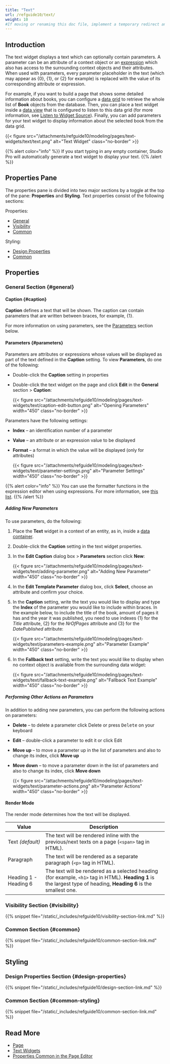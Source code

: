 ```yaml
---
title: "Text"
url: /refguide10/text/
weight: 10
#If moving or renaming this doc file, implement a temporary redirect and let the respective team know they should update the URL in the product. See Mapping to Products for more details.
---
```


## Introduction

The text widget displays a text which can optionally contain parameters. A parameter can be an attribute of a context object or an [expression](/refguide10/expressions/) which also has access to the surrounding context objects and their attributes. When used with parameters, every parameter placeholder in the text (which may appear as {0}, {1}, or {2} for example) is replaced with the value of its corresponding attribute or expression. 

For example, if you want to build a page that shows some detailed information about books, you can configure a [data grid](/refguide10/data-grid/) to retrieve the whole list of **Book** objects from the database. Then, you can place a text widget inside a [data view](/refguide10/data-view/) that is configured to listen to this data grid (for more information, see [Listen to Widget Source](/refguide10/listen-to-grid-source/)). Finally, you can add parameters for your text widget to display information about the selected book from the data grid.

{{< figure src="/attachments/refguide10/modeling/pages/text-widgets/text/text.png" alt="Text Widget"  class="no-border" >}}

{{% alert color="info" %}}
If you start typing in any empty container, Studio Pro will automatically generate a text widget to display your text.
{{% /alert %}}

## Properties Pane

The properties pane is divided into two major sections by a toggle at the top of the pane: **Properties** and **Styling**. Text properties consist of the following sections:

Properties:

* [General](#general)
* [Visibility](#visibility)
* [Common](#common)

Styling:

* [Design Properties](#design-properties)
* [Common](#common-styling)

## Properties

### General Section {#general}

#### Caption {#caption}

**Caption** defines a text that will be shown. The caption can contain parameters that are written between braces, for example, {1}.  

For more information on using parameters, see the [Parameters](#parameters) section below. 

#### Parameters {#parameters}

Parameters are attributes or expressions whose values will be displayed as part of the text defined in the **Caption** setting. To view **Parameters**, do one of the following:

* Double-click the **Caption** setting in properties
* Double-click the text widget on the page and click **Edit** in the **General** section > **Caption**:

    {{< figure src="/attachments/refguide10/modeling/pages/text-widgets/text/caption-edit-button.png" alt="Opening Parameters"   width="450" class="no-border" >}} 

Parameters have the following settings:

* **Index** – an identification number of a parameter 
* **Value** – an attribute or an expression value to be displayed
* **Format** – a format in which the value will be displayed (only for attributes)

    {{< figure src="/attachments/refguide10/modeling/pages/text-widgets/text/parameter-settings.png" alt="Parameter Settings"   width="450" class="no-border" >}}

{{% alert color="info" %}}
You can use the formatter functions in the expression editor when using expressions. For more information, see [this list](/refguide10/expressions/#expressions-formatter-functions).
{{% /alert %}}

##### Adding New Parameters

To use parameters, do the following:

1. Place the **Text** widget in a context of an entity, as in, inside a [data container](/refguide10/data-widgets/).
2. Double-click the **Caption** setting in the text widget properties.
3. In the **Edit Caption** dialog box > **Parameters** section click **New**:

    {{< figure src="/attachments/refguide10/modeling/pages/text-widgets/text/adding-parameter.png" alt="Adding New Parameter"   width="450" class="no-border" >}}

4. In the **Edit Template Parameter** dialog box, click **Select**, choose an attribute and confirm your choice.
5. In the **Caption** setting, write the text you would like to display and type the **Index** of the parameter you would like to include within braces. In the example below, to include the title of the book, amount of pages it has and the year it was published, you need to use indexes {1} for the *Title* attribute, {2} for the *NrOfPages* attribute and {3} for the *DatePublished* attribute:  

    {{< figure src="/attachments/refguide10/modeling/pages/text-widgets/text/parameters-example.png" alt="Parameter Example"   width="450" class="no-border" >}}

6. In the **Fallback text** setting, write the text you would like to display when no context object is available from the surrounding data widget:

    {{< figure src="/attachments/refguide10/modeling/pages/text-widgets/text/fallback-text-example.png" alt="Fallback Text Example"   width="450" class="no-border" >}}

##### Performing Other Actions on Parameters

In addition to adding new parameters, you can perform the following actions on parameters:

* **Delete** – to delete a parameter click Delete or press <kbd>Delete</kbd> on your keyboard
* **Edit** – double-click a parameter to edit it or click Edit
* **Move up** – to move a parameter up in the list of parameters and also to change its index, click **Move up**
* **Move down** – to move a parameter down in the list of parameters and also to change its index, click **Move down**

    {{< figure src="/attachments/refguide10/modeling/pages/text-widgets/text/parameter-actions.png" alt="Parameter Actions"   width="450" class="no-border" >}}

#### Render Mode

The render mode determines how the text will be displayed. 

| Value | Description  |
|-------|----------|
| Text  *(default)* | The text will be rendered inline with the previous/next texts on a page (`<span>` tag in HTML).  |
| Paragraph | The text will be rendered as a separate paragraph (`<p>` tag in HTML).  |
| Heading 1 - Heading 6 | The text will be rendered as a selected heading (for example, `<h1>` tag in HTML). **Heading 1** is the largest type of heading, **Heading 6** is the smallest one. |

### Visibility Section {#visibility}

{{% snippet file="/static/_includes/refguide10/visibility-section-link.md" %}}

### Common Section {#common}

{{% snippet file="/static/_includes/refguide10/common-section-link.md" %}}

## Styling

### Design Properties Section {#design-properties}

{{% snippet file="/static/_includes/refguide10/design-section-link.md" %}} 

### Common Section {#common-styling}

{{% snippet file="/static/_includes/refguide10/common-section-link.md" %}}

## Read More

* [Page](/refguide10/page/)
* [Text Widgets](/refguide10/text-widgets/)
* [Properties Common in the Page Editor](/refguide10/common-widget-properties/)
